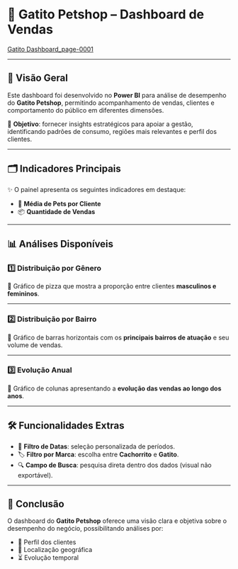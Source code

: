 # 🐾 Gatito Petshop – Dashboard de Vendas

[Gatito Dashboard_page-0001](https://github.com/user-attachments/assets/1b5c16a8-f01a-4599-8ff4-2420046fb4fb)


---

## 📌 Visão Geral  
Este dashboard foi desenvolvido no **Power BI** para análise de desempenho do **Gatito Petshop**, permitindo acompanhamento de vendas, clientes e comportamento do público em diferentes dimensões.  

🎯 **Objetivo**: fornecer insights estratégicos para apoiar a gestão, identificando padrões de consumo, regiões mais relevantes e perfil dos clientes.

---

## 🗂️ Indicadores Principais  

✨ O painel apresenta os seguintes indicadores em destaque:  

- 🐶 **Média de Pets por Cliente**  
- 📦 **Quantidade de Vendas**  

---

## 📊 Análises Disponíveis  

### 1️⃣ Distribuição por Gênero  
📍 Gráfico de pizza que mostra a proporção entre clientes **masculinos e femininos**.  

---

### 2️⃣ Distribuição por Bairro  
📍 Gráfico de barras horizontais com os **principais bairros de atuação** e seu volume de vendas.  

---

### 3️⃣ Evolução Anual  
📍 Gráfico de colunas apresentando a **evolução das vendas ao longo dos anos**.  

---

## 🛠️ Funcionalidades Extras  

- 📅 **Filtro de Datas**: seleção personalizada de períodos.  
- 🏷️ **Filtro por Marca**: escolha entre **Cachorrito** e **Gatito**.  
- 🔍 **Campo de Busca**: pesquisa direta dentro dos dados (visual não exportável).  

---


## 🚀 Conclusão  

O dashboard do **Gatito Petshop** oferece uma visão clara e objetiva sobre o desempenho do negócio, possibilitando análises por:  
- 👥 Perfil dos clientes  
- 📍 Localização geográfica  
- ⏳ Evolução temporal  

